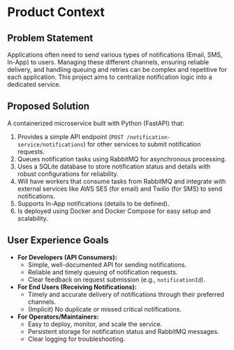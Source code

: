 # Product Context

## Problem Statement
Applications often need to send various types of notifications (Email, SMS, In-App) to users. Managing these different channels, ensuring reliable delivery, and handling queuing and retries can be complex and repetitive for each application. This project aims to centralize notification logic into a dedicated service.

## Proposed Solution
A containerized microservice built with Python (FastAPI) that:
1.  Provides a simple API endpoint (`POST /notification-service/notifications`) for other services to submit notification requests.
2.  Queues notification tasks using RabbitMQ for asynchronous processing.
3.  Uses a SQLite database to store notification status and details with robust configurations for reliability.
4.  Will have workers that consume tasks from RabbitMQ and integrate with external services like AWS SES (for email) and Twilio (for SMS) to send notifications.
5.  Supports In-App notifications (details to be defined).
6.  Is deployed using Docker and Docker Compose for easy setup and scalability.

## User Experience Goals
-   **For Developers (API Consumers):**
    -   Simple, well-documented API for sending notifications.
    -   Reliable and timely queuing of notification requests.
    -   Clear feedback on request submission (e.g., `notificationId`).
-   **For End Users (Receiving Notifications):**
    -   Timely and accurate delivery of notifications through their preferred channels.
    -   (Implicit) No duplicate or missed critical notifications.
-   **For Operators/Maintainers:**
    -   Easy to deploy, monitor, and scale the service.
    -   Persistent storage for notification status and RabbitMQ messages.
    -   Clear logging for troubleshooting.
